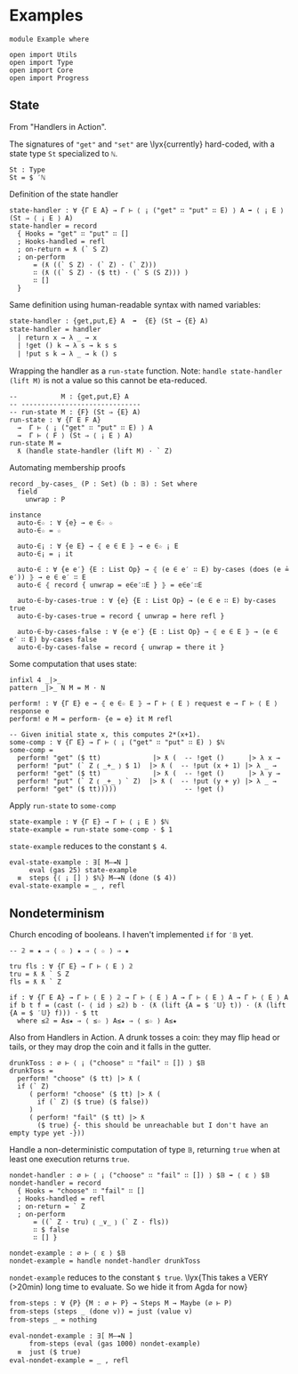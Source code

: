 # Examples

```
module Example where

open import Utils
open import Type
open import Core
open import Progress
```

## State

From "Handlers in Action".

The signatures of `"get"` and `"set"` are \lyx{currently} hard-coded,
with a state type `St` specialized to `ℕ`.
```
St : Type
St = $ ′ℕ
```

Definition of the state handler
```
state-handler : ∀ {Γ E A} → Γ ⊢ ⟨ ¡ ("get" ∷ "put" ∷ E) ⟩ A ➡ ⟨ ¡ E ⟩ (St ⇒ ⟨ ¡ E ⟩ A)
state-handler = record
  { Hooks = "get" ∷ "put" ∷ []
  ; Hooks-handled = refl
  ; on-return = ƛ (` S Z)
  ; on-perform
      = (ƛ ((` S Z) · (` Z) · (` Z)))
      ∷ (ƛ ((` S Z) · ($ tt) · (` S (S Z))) )
      ∷ []
  }
```

Same definition using human-readable syntax with named variables:
```txt
state-handler : {get,put,E} A  ➡  {E} (St → {E} A)
state-handler = handler
  | return x → λ _ → x
  | !get () k → λ s → k s s
  | !put s k → λ _ → k () s
```

Wrapping the handler as a `run-state` function.
Note: `handle state-handler (lift M)` is not a value so this cannot be
eta-reduced.
```
--           M : {get,put,E} A
-- ------------------------------
-- run-state M : {F} (St ⇒ {E} A)
run-state : ∀ {Γ E F A}
  →  Γ ⊢ ⟨ ¡ ("get" ∷ "put" ∷ E) ⟩ A
  →  Γ ⊢ ⟨ F ⟩ (St ⇒ ⟨ ¡ E ⟩ A)
run-state M =
  ƛ (handle state-handler (lift M) · ` Z)
```

Automating membership proofs
```
record _by-cases_ (P : Set) (b : 𝔹) : Set where
  field
    unwrap : P

instance
  auto-∈☆ : ∀ {e} → e ∈☆ ☆
  auto-∈☆ = ☆

  auto-∈¡ : ∀ {e E} → ⦃ e ∈ E ⦄ → e ∈☆ ¡ E
  auto-∈¡ = ¡ it

  auto-∈ : ∀ {e e′} {E : List Op} → ⦃ (e ∈ e′ ∷ E) by-cases (does (e ≟ e′)) ⦄ → e ∈ e′ ∷ E
  auto-∈ ⦃ record { unwrap = e∈e′∷E } ⦄ = e∈e′∷E

  auto-∈-by-cases-true : ∀ {e} {E : List Op} → (e ∈ e ∷ E) by-cases true
  auto-∈-by-cases-true = record { unwrap = here refl }

  auto-∈-by-cases-false : ∀ {e e′} {E : List Op} → ⦃ e ∈ E ⦄ → (e ∈ e′ ∷ E) by-cases false
  auto-∈-by-cases-false = record { unwrap = there it }
```

Some computation that uses state:
```
infixl 4 _|>_
pattern _|>_ N M = M · N

perform! : ∀ {Γ E} e → ⦃ e ∈☆ E ⦄ → Γ ⊢ ⟨ E ⟩ request e → Γ ⊢ ⟨ E ⟩ response e
perform! e M = perform- {e = e} it M refl

-- Given initial state x, this computes 2*(x+1).
some-comp : ∀ {Γ E} → Γ ⊢ ⟨ ¡ ("get" ∷ "put" ∷ E) ⟩ $ℕ
some-comp =
  perform! "get" ($ tt)             |> ƛ (  -- !get ()      |> λ x →
  perform! "put" (` Z ⦅ _+_ ⦆ $ 1)  |> ƛ (  -- !put (x + 1) |> λ _ →
  perform! "get" ($ tt)             |> ƛ (  -- !get ()      |> λ y →
  perform! "put" (` Z ⦅ _+_ ⦆ ` Z)  |> ƛ (  -- !put (y + y) |> λ _ →
  perform! "get" ($ tt)))))                 -- !get ()
```

Apply `run-state` to `some-comp`
```
state-example : ∀ {Γ E} → Γ ⊢ ⟨ ¡ E ⟩ $ℕ
state-example = run-state some-comp · $ 1
```

`state-example` reduces to the constant `$ 4`.
```
eval-state-example : ∃[ M—↠N ]
     eval (gas 25) state-example
  ≡  steps {⟨ ¡ [] ⟩ $ℕ} M—↠N (done ($ 4))
eval-state-example = _ , refl
```

## Nondeterminism

Church encoding of booleans. I haven't implemented `if` for `′𝔹` yet.
```
-- 𝟚 = ★ ⇒ ⟨ ☆ ⟩ ★ ⇒ ⟨ ☆ ⟩ ⇒ ★

tru fls : ∀ {Γ E} → Γ ⊢ ⟨ E ⟩ 𝟚
tru = ƛ ƛ ` S Z
fls = ƛ ƛ ` Z

if : ∀ {Γ E A} → Γ ⊢ ⟨ E ⟩ 𝟚 → Γ ⊢ ⟨ E ⟩ A → Γ ⊢ ⟨ E ⟩ A → Γ ⊢ ⟨ E ⟩ A
if b t f = (cast (- ⟨ id ⟩ ≤𝟚) b · (ƛ (lift {A = $ ′𝕌} t)) · (ƛ (lift {A = $ ′𝕌} f))) · $ tt
  where ≤𝟚 = A≤★ ⇒ ⟨ ≤☆ ⟩ A≤★ ⇒ ⟨ ≤☆ ⟩ A≤★
```

Also from Handlers in Action.
A drunk tosses a coin: they may flip head or tails, or they may drop the coin
and it falls in the gutter.
```
drunkToss : ∅ ⊢ ⟨ ¡ ("choose" ∷ "fail" ∷ []) ⟩ $𝔹
drunkToss =
  perform! "choose" ($ tt) |> ƛ (
  if (` Z)
     ( perform! "choose" ($ tt) |> ƛ (
       if (` Z) ($ true) ($ false))
     )
     ( perform! "fail" ($ tt) |> ƛ
       ($ true) {- this should be unreachable but I don't have an empty type yet -}))
```

Handle a non-deterministic computation of type `𝔹`,
returning `true` when at least one execution returns `true`.
```
nondet-handler : ∅ ⊢ ⟨ ¡ ("choose" ∷ "fail" ∷ []) ⟩ $𝔹 ➡ ⟨ ε ⟩ $𝔹
nondet-handler = record
  { Hooks = "choose" ∷ "fail" ∷ []
  ; Hooks-handled = refl
  ; on-return = ` Z
  ; on-perform
      = ((` Z · tru) ⦅ _∨_ ⦆ (` Z · fls))
      ∷ $ false
      ∷ [] }
```

```
nondet-example : ∅ ⊢ ⟨ ε ⟩ $𝔹
nondet-example = handle nondet-handler drunkToss
```

`nondet-example` reduces to the constant `$ true`.
\lyx{This takes a VERY (>20min) long time to evaluate. So we hide it from Agda for now}
```txt
from-steps : ∀ {P} {M : ∅ ⊢ P} → Steps M → Maybe (∅ ⊢ P)
from-steps (steps _ (done v)) = just (value v)
from-steps _ = nothing

eval-nondet-example : ∃[ M—↠N ]
     from-steps (eval (gas 1000) nondet-example)
  ≡  just ($ true)
eval-nondet-example = _ , refl
```
